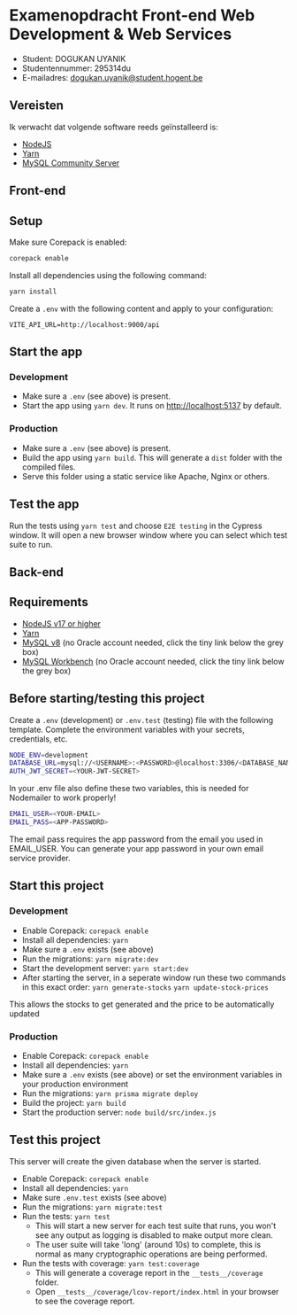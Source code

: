 # Examenopdracht Front-end Web Development & Web Services

- Student: DOGUKAN UYANIK
- Studentennummer: 295314du
- E-mailadres: dogukan.uyanik@student.hogent.be

## Vereisten

Ik verwacht dat volgende software reeds geïnstalleerd is:

- [NodeJS](https://nodejs.org)
- [Yarn](https://yarnpkg.com)
- [MySQL Community Server](https://dev.mysql.com/downloads/mysql/)


## Front-end

## Setup

Make sure Corepack is enabled:

```bash
corepack enable
```

Install all dependencies using the following command:

```bash
yarn install
```

Create a `.env` with the following content and apply to your configuration:

```dotenv
VITE_API_URL=http://localhost:9000/api
```

## Start the app

### Development

- Make sure a `.env` (see above) is present.
- Start the app using `yarn dev`. It runs on <http://localhost:5137> by default.

### Production

- Make sure a `.env` (see above) is present.
- Build the app using `yarn build`. This will generate a `dist` folder with the compiled files.
- Serve this folder using a static service like Apache, Nginx or others.

## Test the app

Run the tests using `yarn test` and choose `E2E testing` in the Cypress window. It will open a new browser window where you can select which test suite to run.

## Back-end

## Requirements

- [NodeJS v17 or higher](https://nodejs.org/)
- [Yarn](https://yarnpkg.com/)
- [MySQL v8](https://dev.mysql.com/downloads/windows/installer/8.0.html) (no Oracle account needed, click the tiny link below the grey box)
- [MySQL Workbench](https://dev.mysql.com/downloads/workbench/) (no Oracle account needed, click the tiny link below the grey box)

## Before starting/testing this project

Create a `.env` (development) or `.env.test` (testing) file with the following template.
Complete the environment variables with your secrets, credentials, etc.

```bash
NODE_ENV=development
DATABASE_URL=mysql://<USERNAME>:<PASSWORD>@localhost:3306/<DATABASE_NAME>
AUTH_JWT_SECRET=<YOUR-JWT-SECRET>
```

In your .env file also define these two variables, this is needed for Nodemailer to work properly!

```bash
EMAIL_USER=<YOUR-EMAIL>
EMAIL_PASS=<APP-PASSWORD>
```

The email pass requires the app password from the email you used in EMAIL_USER. You can generate your app password in your own email service provider.

## Start this project

### Development

- Enable Corepack: `corepack enable`
- Install all dependencies: `yarn`
- Make sure a `.env` exists (see above)
- Run the migrations: `yarn migrate:dev`
- Start the development server: `yarn start:dev`
- After starting the server, in a seperate window run these two commands in this exact order:
    `yarn generate-stocks`
    `yarn update-stock-prices`

This allows the stocks to get generated and the price to be automatically updated

### Production

- Enable Corepack: `corepack enable`
- Install all dependencies: `yarn`
- Make sure a `.env` exists (see above) or set the environment variables in your production environment
- Run the migrations: `yarn prisma migrate deploy`
- Build the project: `yarn build`
- Start the production server: `node build/src/index.js`

## Test this project

This server will create the given database when the server is started.

- Enable Corepack: `corepack enable`
- Install all dependencies: `yarn`
- Make sure `.env.test` exists (see above)
- Run the migrations: `yarn migrate:test`
- Run the tests: `yarn test`
  - This will start a new server for each test suite that runs, you won't see any output as logging is disabled to make output more clean.
  - The user suite will take 'long' (around 10s) to complete, this is normal as many cryptographic operations are being performed.
- Run the tests with coverage: `yarn test:coverage`
  - This will generate a coverage report in the `__tests__/coverage` folder.
  - Open `__tests__/coverage/lcov-report/index.html` in your browser to see the coverage report.
